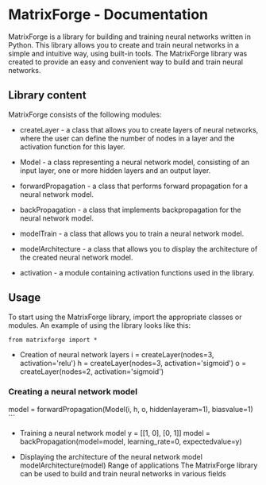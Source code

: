  # MatrixForge - Documentation

MatrixForge is a library for building and training neural networks written in Python. This library allows you to create and train neural networks in a simple and intuitive way, using built-in tools. The MatrixForge library was created to provide an easy and convenient way to build and train neural networks.

## Library content
MatrixForge consists of the following modules:

- createLayer - a class that allows you to create layers of neural networks, where the user can define the number of nodes in a layer and the activation function for this layer.

- Model - a class representing a neural network model, consisting of an input layer, one or more hidden layers and an output layer.

- forwardPropagation - a class that performs forward propagation for a neural network model.

- backPropagation - a class that implements backpropagation for the neural network model.

- modelTrain - a class that allows you to train a neural network model.

- modelArchitecture - a class that allows you to display the architecture of the created neural network model.

- activation - a module containing activation functions used in the library.

## Usage
To start using the MatrixForge library, import the appropriate classes or modules. An example of using the library looks like this:


``` from matrixforge import * ```

- Creation of neural network layers
i = createLayer(nodes=3, activation='relu') 
h = createLayer(nodes=3, activation='sigmoid')
o = createLayer(nodes=2, activation='sigmoid')

### Creating a neural network model
model = forwardPropagation(Model(i, h, o, hiddenlayeram=1), biasvalue=1) ```

- Training a neural network model
y = [[1, 0], [0, 1]]
model = backPropagation(model=model, learning_rate=0, expectedvalue=y)

- Displaying the architecture of the neural network model
modelArchitecture(model)
Range of applications
The MatrixForge library can be used to build and train neural networks in various fields
